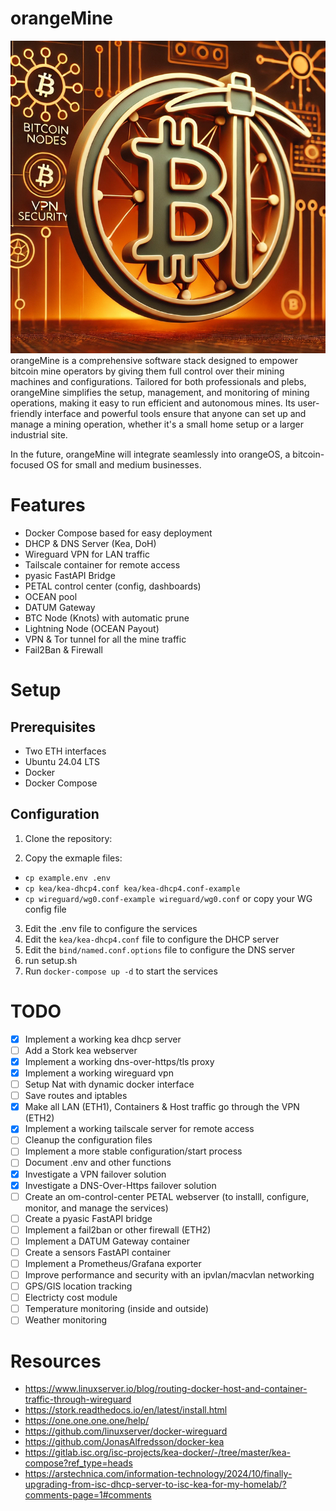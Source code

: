 # orangeMine
![orangeMine Logo](image.png?raw=true "Logo")
orangeMine is a comprehensive software stack designed to empower bitcoin mine operators by giving them full control over their mining machines and configurations. Tailored for both professionals and plebs, orangeMine simplifies the setup, management, and monitoring of mining operations, making it easy to run efficient and autonomous mines. Its user-friendly interface and powerful tools ensure that anyone can set up and manage a mining operation, whether it's a small home setup or a larger industrial site. 

In the future, orangeMine will integrate seamlessly into orangeOS, a bitcoin-focused OS for small and medium businesses.

# Features
- Docker Compose based for easy deployment
- DHCP & DNS Server (Kea, DoH)
- Wireguard VPN for LAN traffic
- Tailscale container for remote access
- pyasic FastAPI Bridge
- PETAL control center (config, dashboards)
- OCEAN pool
- DATUM Gateway
- BTC Node (Knots) with automatic prune
- Lightning Node (OCEAN Payout)
- VPN & Tor tunnel for all the mine traffic
- Fail2Ban & Firewall

# Setup

## Prerequisites

- Two ETH interfaces
- Ubuntu 24.04 LTS
- Docker
- Docker Compose

## Configuration

1. Clone the repository:

2. Copy the exmaple files:
  - `cp example.env .env`
  - `cp kea/kea-dhcp4.conf kea/kea-dhcp4.conf-example`
  - `cp wireguard/wg0.conf-example wireguard/wg0.conf` or copy your WG config file

3. Edit the .env file to configure the services
4. Edit the `kea/kea-dhcp4.conf` file to configure the DHCP server
5. Edit the `bind/named.conf.options` file to configure the DNS server
6. run setup.sh
7. Run `docker-compose up -d` to start the services


# TODO

- [x] Implement a working kea dhcp server
- [ ] Add a Stork kea webserver
- [x] Implement a working dns-over-https/tls proxy
- [x] Implement a working wireguard vpn
- [ ] Setup Nat with dynamic docker interface
- [ ] Save routes and iptables
- [x] Make all LAN (ETH1), Containers & Host traffic go through the VPN (ETH2)
- [x] Implement a working tailscale server for remote access
- [ ] Cleanup the configuration files
- [ ] Implement a more stable configuration/start process
- [ ] Document .env and other functions
- [x] Investigate a VPN failover solution
- [x] Investigate a DNS-Over-Https failover solution
- [ ] Create an om-control-center PETAL webserver (to installl, configure, monitor, and manage the services)
- [ ] Create a pyasic FastAPI bridge
- [ ] Implement a fail2ban or other firewall (ETH2)
- [ ] Implement a DATUM Gateway container
- [ ] Create a sensors FastAPI container
- [ ] Implement a Prometheus/Grafana exporter
- [ ] Improve performance and security with an ipvlan/macvlan networking
- [ ] GPS/GIS location tracking
- [ ] Electricty cost module
- [ ] Temperature monitoring (inside and outside)
- [ ] Weather monitoring

# Resources

- https://www.linuxserver.io/blog/routing-docker-host-and-container-traffic-through-wireguard
- https://stork.readthedocs.io/en/latest/install.html
- https://one.one.one.one/help/
- https://github.com/linuxserver/docker-wireguard
- https://github.com/JonasAlfredsson/docker-kea
- https://gitlab.isc.org/isc-projects/kea-docker/-/tree/master/kea-compose?ref_type=heads
- https://arstechnica.com/information-technology/2024/10/finally-upgrading-from-isc-dhcp-server-to-isc-kea-for-my-homelab/?comments-page=1#comments